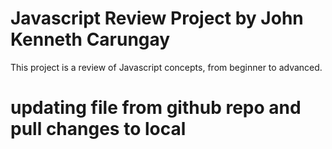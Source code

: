 # Javascript Review Project by John Kenneth Carungay
This project is a review of Javascript concepts, from beginner to advanced.

# updating file from github repo and pull changes to local 